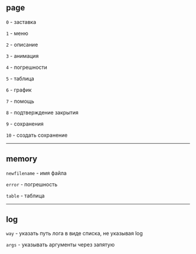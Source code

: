 **page**
--------

`0` - заставка

`1` - меню

`2` - описание

`3` - анимация

`4` - погрешности

`5` - таблица

`6` - график

`7` - помощь

`8` - подтверждение закрытия

`9` - сохранения

`10` - создать сохранение

---------

**memory**
----------

`newfilename` - имя файла

`error` - погрешность

`table` - таблица

---------

**log**
-------

`way` - указать путь лога в виде списка, не указывая log

`args` - указывать аргументы через запятую
